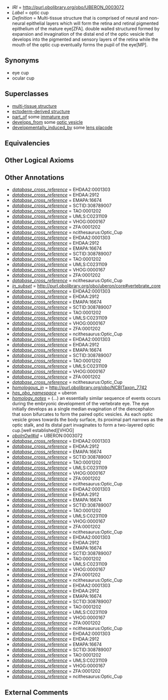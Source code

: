  * *IRI* = http://purl.obolibrary.org/obo/UBERON_0003072
 * *Label* = optic cup
 * *Definition* = Multi-tissue structure that is comprised of neural and non-neural epithelial layers which will form the retina and retinal pigmented epithelium of the mature eye[ZFA]. double walled structured formed by expansion and invagination of the distal end of the optic vesicle that develops into the pigmented and sensory layers of the retina while the mouth of the optic cup eventually forms the pupil of the eye[MP].

## Synonyms

 * eye cup
 * ocular cup

## Superclasses

 * [multi-tissue structure](../../UBERON/81/UBERON_0000481.md)
 * [ectoderm-derived structure](../../UBERON/21/UBERON_0004121.md)
 * [part_of](../../BFO/50/BFO_0000050.md) some [immature eye](../../UBERON/12/UBERON_0010312.md)
 * [develops_from](../../RO/02/RO_0002202.md) some [optic vesicle](../../UBERON/28/UBERON_0004128.md)
 * [developmentally_induced_by](../../RO/56/RO_0002256.md) some [lens placode](../../UBERON/73/UBERON_0003073.md)

## Equivalencies


## Other Logical Axioms


## Other Annotations

 * *[database_cross_reference](../../ef/oboInOwl#hasDbXref.md)* = EHDAA2:0001303
 * *[database_cross_reference](../../ef/oboInOwl#hasDbXref.md)* = EHDAA:2912
 * *[database_cross_reference](../../ef/oboInOwl#hasDbXref.md)* = EMAPA:16674
 * *[database_cross_reference](../../ef/oboInOwl#hasDbXref.md)* = SCTID:308789007
 * *[database_cross_reference](../../ef/oboInOwl#hasDbXref.md)* = TAO:0001202
 * *[database_cross_reference](../../ef/oboInOwl#hasDbXref.md)* = UMLS:C0231109
 * *[database_cross_reference](../../ef/oboInOwl#hasDbXref.md)* = VHOG:0000167
 * *[database_cross_reference](../../ef/oboInOwl#hasDbXref.md)* = ZFA:0001202
 * *[database_cross_reference](../../ef/oboInOwl#hasDbXref.md)* = ncithesaurus:Optic_Cup
 * *[database_cross_reference](../../ef/oboInOwl#hasDbXref.md)* = EHDAA2:0001303
 * *[database_cross_reference](../../ef/oboInOwl#hasDbXref.md)* = EHDAA:2912
 * *[database_cross_reference](../../ef/oboInOwl#hasDbXref.md)* = EMAPA:16674
 * *[database_cross_reference](../../ef/oboInOwl#hasDbXref.md)* = SCTID:308789007
 * *[database_cross_reference](../../ef/oboInOwl#hasDbXref.md)* = TAO:0001202
 * *[database_cross_reference](../../ef/oboInOwl#hasDbXref.md)* = UMLS:C0231109
 * *[database_cross_reference](../../ef/oboInOwl#hasDbXref.md)* = VHOG:0000167
 * *[database_cross_reference](../../ef/oboInOwl#hasDbXref.md)* = ZFA:0001202
 * *[database_cross_reference](../../ef/oboInOwl#hasDbXref.md)* = ncithesaurus:Optic_Cup
 * *[in_subset](../../et/oboInOwl#inSubset.md)* = http://purl.obolibrary.org/obo/uberon/core#vertebrate_core
 * *[database_cross_reference](../../ef/oboInOwl#hasDbXref.md)* = EHDAA2:0001303
 * *[database_cross_reference](../../ef/oboInOwl#hasDbXref.md)* = EHDAA:2912
 * *[database_cross_reference](../../ef/oboInOwl#hasDbXref.md)* = EMAPA:16674
 * *[database_cross_reference](../../ef/oboInOwl#hasDbXref.md)* = SCTID:308789007
 * *[database_cross_reference](../../ef/oboInOwl#hasDbXref.md)* = TAO:0001202
 * *[database_cross_reference](../../ef/oboInOwl#hasDbXref.md)* = UMLS:C0231109
 * *[database_cross_reference](../../ef/oboInOwl#hasDbXref.md)* = VHOG:0000167
 * *[database_cross_reference](../../ef/oboInOwl#hasDbXref.md)* = ZFA:0001202
 * *[database_cross_reference](../../ef/oboInOwl#hasDbXref.md)* = ncithesaurus:Optic_Cup
 * *[database_cross_reference](../../ef/oboInOwl#hasDbXref.md)* = EHDAA2:0001303
 * *[database_cross_reference](../../ef/oboInOwl#hasDbXref.md)* = EHDAA:2912
 * *[database_cross_reference](../../ef/oboInOwl#hasDbXref.md)* = EMAPA:16674
 * *[database_cross_reference](../../ef/oboInOwl#hasDbXref.md)* = SCTID:308789007
 * *[database_cross_reference](../../ef/oboInOwl#hasDbXref.md)* = TAO:0001202
 * *[database_cross_reference](../../ef/oboInOwl#hasDbXref.md)* = UMLS:C0231109
 * *[database_cross_reference](../../ef/oboInOwl#hasDbXref.md)* = VHOG:0000167
 * *[database_cross_reference](../../ef/oboInOwl#hasDbXref.md)* = ZFA:0001202
 * *[database_cross_reference](../../ef/oboInOwl#hasDbXref.md)* = ncithesaurus:Optic_Cup
 * *[homologous_in](../../core#homologous/in/core#homologous_in.md)* = http://purl.obolibrary.org/obo/NCBITaxon_7742
 * *[has_obo_namespace](../../ce/oboInOwl#hasOBONamespace.md)* = uberon
 * *[homology_notes](../../UBPROP/03/UBPROP_0000003.md)* =  (...) an essentially similar sequence of events occurs during the embryonic development of the vertebrate eye. The eye initially develops as a single median evagination of the diencephalon that soon bifurcates to form the paired optic vesicles. As each optic vesicle grows towards the body surface, its proximal part narrows as the optic stalk, and its distal part invaginates to form a two-layered optic cup.[well established][VHOG]
 * *[oboInOwl#id](../../id/oboInOwl#id.md)* = UBERON:0003072
 * *[database_cross_reference](../../ef/oboInOwl#hasDbXref.md)* = EHDAA2:0001303
 * *[database_cross_reference](../../ef/oboInOwl#hasDbXref.md)* = EHDAA:2912
 * *[database_cross_reference](../../ef/oboInOwl#hasDbXref.md)* = EMAPA:16674
 * *[database_cross_reference](../../ef/oboInOwl#hasDbXref.md)* = SCTID:308789007
 * *[database_cross_reference](../../ef/oboInOwl#hasDbXref.md)* = TAO:0001202
 * *[database_cross_reference](../../ef/oboInOwl#hasDbXref.md)* = UMLS:C0231109
 * *[database_cross_reference](../../ef/oboInOwl#hasDbXref.md)* = VHOG:0000167
 * *[database_cross_reference](../../ef/oboInOwl#hasDbXref.md)* = ZFA:0001202
 * *[database_cross_reference](../../ef/oboInOwl#hasDbXref.md)* = ncithesaurus:Optic_Cup
 * *[database_cross_reference](../../ef/oboInOwl#hasDbXref.md)* = EHDAA2:0001303
 * *[database_cross_reference](../../ef/oboInOwl#hasDbXref.md)* = EHDAA:2912
 * *[database_cross_reference](../../ef/oboInOwl#hasDbXref.md)* = EMAPA:16674
 * *[database_cross_reference](../../ef/oboInOwl#hasDbXref.md)* = SCTID:308789007
 * *[database_cross_reference](../../ef/oboInOwl#hasDbXref.md)* = TAO:0001202
 * *[database_cross_reference](../../ef/oboInOwl#hasDbXref.md)* = UMLS:C0231109
 * *[database_cross_reference](../../ef/oboInOwl#hasDbXref.md)* = VHOG:0000167
 * *[database_cross_reference](../../ef/oboInOwl#hasDbXref.md)* = ZFA:0001202
 * *[database_cross_reference](../../ef/oboInOwl#hasDbXref.md)* = ncithesaurus:Optic_Cup
 * *[database_cross_reference](../../ef/oboInOwl#hasDbXref.md)* = EHDAA2:0001303
 * *[database_cross_reference](../../ef/oboInOwl#hasDbXref.md)* = EHDAA:2912
 * *[database_cross_reference](../../ef/oboInOwl#hasDbXref.md)* = EMAPA:16674
 * *[database_cross_reference](../../ef/oboInOwl#hasDbXref.md)* = SCTID:308789007
 * *[database_cross_reference](../../ef/oboInOwl#hasDbXref.md)* = TAO:0001202
 * *[database_cross_reference](../../ef/oboInOwl#hasDbXref.md)* = UMLS:C0231109
 * *[database_cross_reference](../../ef/oboInOwl#hasDbXref.md)* = VHOG:0000167
 * *[database_cross_reference](../../ef/oboInOwl#hasDbXref.md)* = ZFA:0001202
 * *[database_cross_reference](../../ef/oboInOwl#hasDbXref.md)* = ncithesaurus:Optic_Cup
 * *[database_cross_reference](../../ef/oboInOwl#hasDbXref.md)* = EHDAA2:0001303
 * *[database_cross_reference](../../ef/oboInOwl#hasDbXref.md)* = EHDAA:2912
 * *[database_cross_reference](../../ef/oboInOwl#hasDbXref.md)* = EMAPA:16674
 * *[database_cross_reference](../../ef/oboInOwl#hasDbXref.md)* = SCTID:308789007
 * *[database_cross_reference](../../ef/oboInOwl#hasDbXref.md)* = TAO:0001202
 * *[database_cross_reference](../../ef/oboInOwl#hasDbXref.md)* = UMLS:C0231109
 * *[database_cross_reference](../../ef/oboInOwl#hasDbXref.md)* = VHOG:0000167
 * *[database_cross_reference](../../ef/oboInOwl#hasDbXref.md)* = ZFA:0001202
 * *[database_cross_reference](../../ef/oboInOwl#hasDbXref.md)* = ncithesaurus:Optic_Cup
 * *[database_cross_reference](../../ef/oboInOwl#hasDbXref.md)* = EHDAA2:0001303
 * *[database_cross_reference](../../ef/oboInOwl#hasDbXref.md)* = EHDAA:2912
 * *[database_cross_reference](../../ef/oboInOwl#hasDbXref.md)* = EMAPA:16674
 * *[database_cross_reference](../../ef/oboInOwl#hasDbXref.md)* = SCTID:308789007
 * *[database_cross_reference](../../ef/oboInOwl#hasDbXref.md)* = TAO:0001202
 * *[database_cross_reference](../../ef/oboInOwl#hasDbXref.md)* = UMLS:C0231109
 * *[database_cross_reference](../../ef/oboInOwl#hasDbXref.md)* = VHOG:0000167
 * *[database_cross_reference](../../ef/oboInOwl#hasDbXref.md)* = ZFA:0001202
 * *[database_cross_reference](../../ef/oboInOwl#hasDbXref.md)* = ncithesaurus:Optic_Cup

## External Comments

